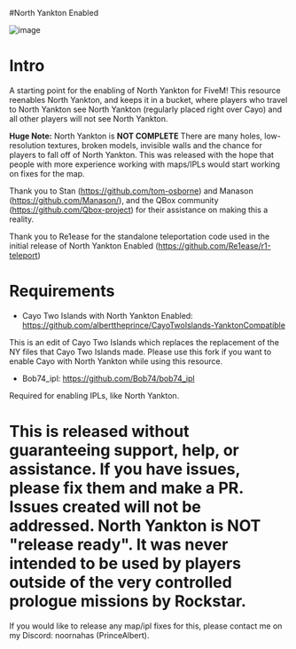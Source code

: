 #North Yankton Enabled

![image](https://github.com/alberttheprince/NorthYankton/assets/85725579/a89131a1-89cb-46ce-b46c-45a5d71ab848)

# Intro

A starting point for the enabling of North Yankton for FiveM! This resource reenables North Yankton, and keeps it in a bucket, where players who travel to North Yankton see North Yankton (regularly placed right over Cayo) and all other players will not see North Yankton.

**Huge Note:** North Yankton is **NOT COMPLETE** There are many holes, low-resolution textures, broken models, invisible walls and the chance for players to fall off of North Yankton. This was released with the hope that people with more experience working with maps/IPLs would start working on fixes for the map.

Thank you to Stan (https://github.com/tom-osborne) and Manason (https://github.com/Manason/), and the QBox community (https://github.com/Qbox-project) for their assistance on making this a reality. 

Thank you to Re1ease for the standalone teleportation code used in the initial release of North Yankton Enabled (https://github.com/Re1ease/r1-teleport)

 # Requirements

- Cayo Two Islands with North Yankton Enabled:  https://github.com/alberttheprince/CayoTwoIslands-YanktonCompatible

This is an edit of Cayo Two Islands which replaces the replacement of the NY files that Cayo Two Islands made. Please use this fork if you want to enable Cayo with North Yankton while using this resource.

- Bob74_ipl: https://github.com/Bob74/bob74_ipl

Required for enabling IPLs, like North Yankton.

# This is released without guaranteeing support, help, or assistance. If you have issues, please fix them and make a PR. Issues created will not be addressed. North Yankton is NOT "release ready". It was never intended to be used by players outside of the very controlled prologue missions by Rockstar. 

If you would like to release any map/ipl fixes for this, please contact me on my Discord: noornahas (PrinceAlbert).
